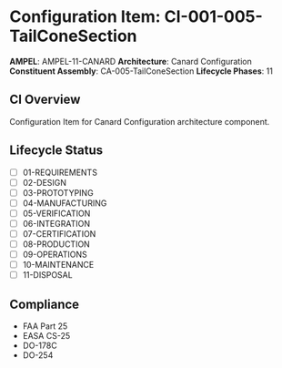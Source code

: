 # Configuration Item: CI-001-005-TailConeSection

**AMPEL**: AMPEL-11-CANARD
**Architecture**: Canard Configuration
**Constituent Assembly**: CA-005-TailConeSection
**Lifecycle Phases**: 11

## CI Overview
Configuration Item for Canard Configuration architecture component.

## Lifecycle Status
- [ ] 01-REQUIREMENTS
- [ ] 02-DESIGN
- [ ] 03-PROTOTYPING
- [ ] 04-MANUFACTURING
- [ ] 05-VERIFICATION
- [ ] 06-INTEGRATION
- [ ] 07-CERTIFICATION
- [ ] 08-PRODUCTION
- [ ] 09-OPERATIONS
- [ ] 10-MAINTENANCE
- [ ] 11-DISPOSAL

## Compliance
- FAA Part 25
- EASA CS-25
- DO-178C
- DO-254
